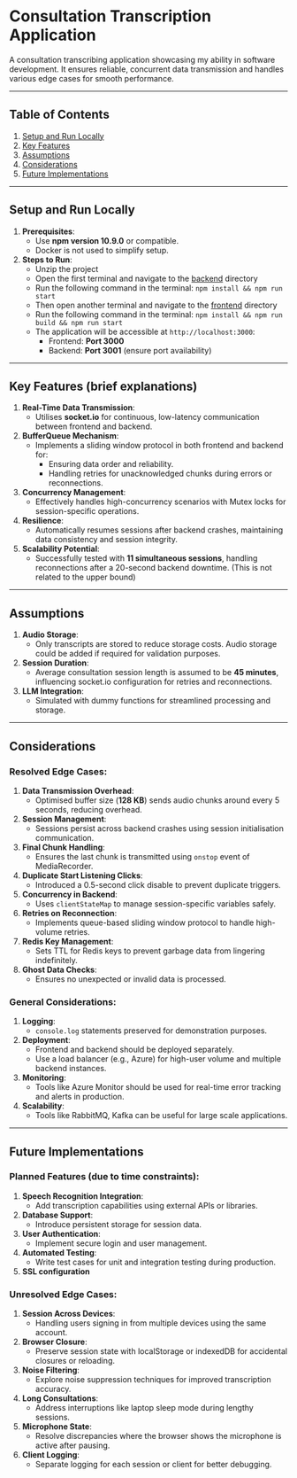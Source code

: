 # Consultation Transcription Application

A consultation transcribing application showcasing my ability in software development. It ensures reliable, concurrent data transmission and handles various edge cases for smooth performance.

---

## Table of Contents

1. [Setup and Run Locally](#setup-and-run-locally)
2. [Key Features](#key-features)
3. [Assumptions](#assumptions)
4. [Considerations](#considerations)
5. [Future Implementations](#future-implementations)

---

## Setup and Run Locally

1. **Prerequisites**:
    - Use **npm version 10.9.0** or compatible.
    - Docker is not used to simplify setup.
2. **Steps to Run**:
    - Unzip the project
    - Open the first terminal and navigate to the [backend](https://github.com/any0110001/consultation-backend) directory
    - Run the following command in the terminal:
      `npm install && npm run start` 
    - Then open another terminal and navigate to the [frontend](https://github.com/any0110001/consultation-frontend) directory
    - Run the following command in the terminal:
      `npm install && npm run build && npm run start`
	- The application will be accessible at `http://localhost:3000`:
		- Frontend: **Port 3000**
		- Backend: **Port 3001** (ensure port availability)

---

## Key Features (brief explanations)

1. **Real-Time Data Transmission**:
    - Utilises **socket.io** for continuous, low-latency communication between frontend and backend.
2. **BufferQueue Mechanism**:
    - Implements a sliding window protocol in both frontend and backend for:
        - Ensuring data order and reliability.
        - Handling retries for unacknowledged chunks during errors or reconnections.
3. **Concurrency Management**:
    - Effectively handles high-concurrency scenarios with Mutex locks for session-specific operations.
4. **Resilience**:
    - Automatically resumes sessions after backend crashes, maintaining data consistency and session integrity.
5. **Scalability Potential**:
    - Successfully tested with **11 simultaneous sessions**, handling reconnections after a 20-second backend downtime. (This is not related to the upper bound)

---

## Assumptions

1. **Audio Storage**:
    - Only transcripts are stored to reduce storage costs. Audio storage could be added if required for validation purposes.
2. **Session Duration**:
    - Average consultation session length is assumed to be **45 minutes**, influencing socket.io configuration for retries and reconnections.
3. **LLM Integration**:
    - Simulated with dummy functions for streamlined processing and storage.

---

## Considerations

### Resolved Edge Cases:

1. **Data Transmission Overhead**:
    - Optimised buffer size (**128 KB**) sends audio chunks around every 5 seconds, reducing overhead.
2. **Session Management**:
    - Sessions persist across backend crashes using session initialisation communication.
3. **Final Chunk Handling**:
    - Ensures the last chunk is transmitted using `onstop` event of MediaRecorder.
4. **Duplicate Start Listening Clicks**:
    - Introduced a 0.5-second click disable to prevent duplicate triggers.
5. **Concurrency in Backend**:
    - Uses `clientStateMap` to manage session-specific variables safely.
6. **Retries on Reconnection**:
    - Implements queue-based sliding window protocol to handle high-volume retries.
7. **Redis Key Management**:
    - Sets TTL for Redis keys to prevent garbage data from lingering indefinitely.
8. **Ghost Data Checks**:
    - Ensures no unexpected or invalid data is processed.

### General Considerations:

1. **Logging**:
    - `console.log` statements preserved for demonstration purposes.
2. **Deployment**:
    - Frontend and backend should be deployed separately.
    - Use a load balancer (e.g., Azure) for high-user volume and multiple backend instances.
3. **Monitoring**:
    - Tools like Azure Monitor should be used for real-time error tracking and alerts in production.
4. **Scalability**:
	+ Tools like RabbitMQ,  Kafka can be useful for large scale applications.

---

## Future Implementations

### Planned Features (due to time constraints):

1. **Speech Recognition Integration**:
    - Add transcription capabilities using external APIs or libraries.
2. **Database Support**:
    - Introduce persistent storage for session data.
3. **User Authentication**:
    - Implement secure login and user management.
4. **Automated Testing**:
    - Write test cases for unit and integration testing during production.
5. **SSL configuration**

### Unresolved Edge Cases:

1. **Session Across Devices**:
    - Handling users signing in from multiple devices using the same account.
2. **Browser Closure**:
    - Preserve session state with localStorage or indexedDB for accidental closures or reloading.
3. **Noise Filtering**:
    - Explore noise suppression techniques for improved transcription accuracy.
4. **Long Consultations**:
    - Address interruptions like laptop sleep mode during lengthy sessions.
5. **Microphone State**:
    - Resolve discrepancies where the browser shows the microphone is active after pausing.
6. **Client Logging**:
    - Separate logging for each session or client for better debugging.
